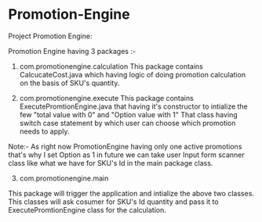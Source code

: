 # Promotion-Engine

Project Promotion Engine:

Promotion Engine having 3 packages :-

1. com.promotionengine.calculation
 This package contains CalcucateCost.java which having logic of doing promotion calculation on the basis of SKU's quantity.

2. com.promotionengine.execute
 This package contains ExecutePromtionEngine.java that having it's constructor to intialize the few "total value with 0" and "Option value with 1"
 That class having switch case statement by which user can choose which promotion needs to apply.
 
 Note:- As right now PromotionEngine having only one active promotions that's why I set Option as 1 in future we can take user Input form scanner class like what we have for SKU's Id in
 the main package class.
 
 3. com.promotionengine.main
 
 This package will trigger the application and intialize the above two classes. This classes will ask cosumer for SKU's Id quantity and pass it to ExecutePromtionEngine class for the calculation.
 
